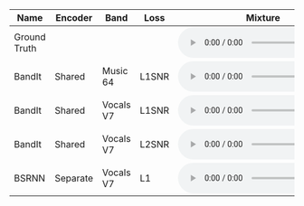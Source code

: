 <table class="dataframe" id="table-159">
  <thead>
    <tr style="text-align: center;">
      <th>Name</th>
      <th>Encoder</th>
      <th>Band</th>
      <th>Loss</th>
      <th>Mixture</th>
      <th>Speech</th>
      <th>Music</th>
      <th>Effects</th>
    </tr>
  </thead>
  <tbody>
    <tr>
      <td>Ground Truth</td>
      <td></td>
      <td></td>
      <td></td>
      <td><audio controls="controls"><source src="https://karnwatcharasupat.github.io/bandit-demo//gt/159/mix.wav" autoplay/></audio></td>
      <td><audio controls="controls"><source src="https://karnwatcharasupat.github.io/bandit-demo//gt/159/speech.wav" autoplay/></audio></td>
      <td><audio controls="controls"><source src="https://karnwatcharasupat.github.io/bandit-demo//gt/159/music.wav" autoplay/></audio></td>
      <td><audio controls="controls"><source src="https://karnwatcharasupat.github.io/bandit-demo//gt/159/effects.wav" autoplay/></audio></td>
    </tr>
    <tr>
      <td>BandIt</td>
      <td>Shared</td>
      <td>Music 64</td>
      <td>L1SNR</td>
      <td><audio controls="controls"><source src="https://karnwatcharasupat.github.io/bandit-demo//gt/159/mix.wav" autoplay/></audio></td>
      <td><audio controls="controls"><source src="https://karnwatcharasupat.github.io/bandit-demo//dnr-3s-mus64-l1snr/159/speech.wav" autoplay/></audio></td>
      <td><audio controls="controls"><source src="https://karnwatcharasupat.github.io/bandit-demo//dnr-3s-mus64-l1snr/159/music.wav" autoplay/></audio></td>
      <td><audio controls="controls"><source src="https://karnwatcharasupat.github.io/bandit-demo//dnr-3s-mus64-l1snr/159/effects.wav" autoplay/></audio></td>
    </tr>
    <tr>
      <td>BandIt</td>
      <td>Shared</td>
      <td>Vocals V7</td>
      <td>L1SNR</td>
      <td><audio controls="controls"><source src="https://karnwatcharasupat.github.io/bandit-demo//gt/159/mix.wav" autoplay/></audio></td>
      <td><audio controls="controls"><source src="https://karnwatcharasupat.github.io/bandit-demo//dnr-3s-vox7-l1snr/159/speech.wav" autoplay/></audio></td>
      <td><audio controls="controls"><source src="https://karnwatcharasupat.github.io/bandit-demo//dnr-3s-vox7-l1snr/159/music.wav" autoplay/></audio></td>
      <td><audio controls="controls"><source src="https://karnwatcharasupat.github.io/bandit-demo//dnr-3s-vox7-l1snr/159/effects.wav" autoplay/></audio></td>
    </tr>
    <tr>
      <td>BandIt</td>
      <td>Shared</td>
      <td>Vocals V7</td>
      <td>L2SNR</td>
      <td><audio controls="controls"><source src="https://karnwatcharasupat.github.io/bandit-demo//gt/159/mix.wav" autoplay/></audio></td>
      <td><audio controls="controls"><source src="https://karnwatcharasupat.github.io/bandit-demo//dnr-3s-vox7-l2snr/159/speech.wav" autoplay/></audio></td>
      <td><audio controls="controls"><source src="https://karnwatcharasupat.github.io/bandit-demo//dnr-3s-vox7-l2snr/159/music.wav" autoplay/></audio></td>
      <td><audio controls="controls"><source src="https://karnwatcharasupat.github.io/bandit-demo//dnr-3s-vox7-l2snr/159/effects.wav" autoplay/></audio></td>
    </tr>
    <tr>
      <td>BSRNN</td>
      <td>Separate</td>
      <td>Vocals V7</td>
      <td>L1</td>
      <td><audio controls="controls"><source src="https://karnwatcharasupat.github.io/bandit-demo//gt/159/mix.wav" autoplay/></audio></td>
      <td><audio controls="controls"><source src="https://karnwatcharasupat.github.io/bandit-demo//dnr-bsrnn-lstm12-vox7-l1/159/speech.wav" autoplay/></audio></td>
      <td><audio controls="controls"><source src="https://karnwatcharasupat.github.io/bandit-demo//dnr-bsrnn-lstm12-vox7-l1/159/music.wav" autoplay/></audio></td>
      <td><audio controls="controls"><source src="https://karnwatcharasupat.github.io/bandit-demo//dnr-bsrnn-lstm12-vox7-l1/159/effects.wav" autoplay/></audio></td>
    </tr>
  </tbody>
</table>
